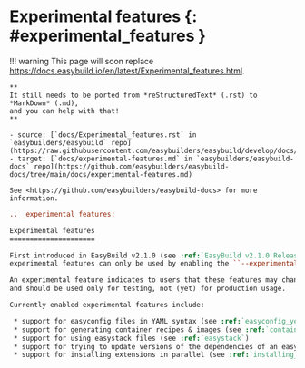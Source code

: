 # Experimental features {: #experimental_features }

!!! warning
    This page will soon replace <https://docs.easybuild.io/en/latest/Experimental_features.html>.

    **
    It still needs to be ported from *reStructuredText* (.rst) to *MarkDown* (.md),  
    and you can help with that!
    **

    - source: [`docs/Experimental_features.rst` in `easybuilders/easybuild` repo](https://raw.githubusercontent.com/easybuilders/easybuild/develop/docs/Experimental_features.rst)
    - target: [`docs/experimental-features.md` in `easybuilders/easybuild-docs` repo](https://github.com/easybuilders/easybuild-docs/tree/main/docs/experimental-features.md)

    See <https://github.com/easybuilders/easybuild-docs> for more information.

```rst
.. _experimental_features:

Experimental features
=====================

First introduced in EasyBuild v2.1.0 (see :ref:`EasyBuild v2.1.0 Release Notes <release_notes_v2.1.0>`),
experimental features can only be used by enabling the ``--experimental`` configuration option.

An experimental feature indicates to users that these features may change significantly in a future release
and should be used only for testing, not (yet) for production usage.

Currently enabled experimental features include:

 * support for easyconfig files in YAML syntax (see :ref:`easyconfig_yeb_format`)
 * support for generating container recipes & images (see :ref:`containers`)
 * support for using easystack files (see :ref:`easystack`)
 * support for trying to update versions of the dependencies of an easyconfig based on what is available in the robot path (see :ref:`basic_usage_help`)
 * support for installing extensions in parallel (see :ref:`installing_extensions_in_parallel`)

```
